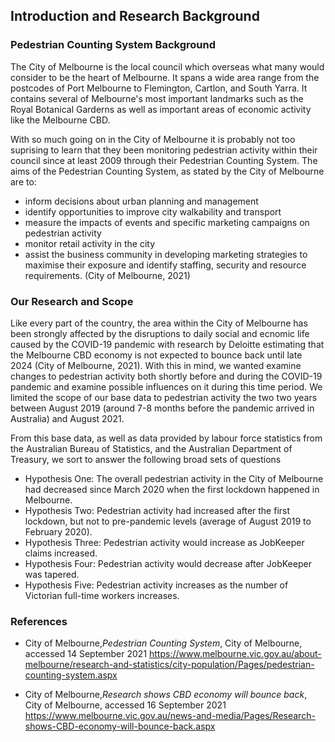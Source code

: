 
## Introduction and Research Background
### Pedestrian Counting System Background
The City of Melbourne is the local council which overseas what many would consider to be the heart of Melbourne. It spans a wide area range from the postcodes of Port Melbourne to Flemington, Cartlon, and South Yarra. It contains several of Melbourne's most important landmarks such as the Royal Botanical Garderns as well as important areas of economic activity like the Melbourne CBD.

With so much going on in the City of Melbourne it is probably not too suprising to learn that they been monitoring pedestrian activity within their council since at least 2009 through their Pedestrian Counting System. The aims of the Pedestrian Counting System, as stated by the City of Melbourne are to:
- inform decisions about urban planning and management
- identify opportunities to improve city walkability and transport
- measure the impacts of events and specific marketing campaigns on pedestrian activity
- monitor retail activity in the city
- assist the business community in developing marketing strategies to maximise their exposure and identify staffing, security and resource requirements.
(City of Melbourne, 2021)


### Our Research and Scope
Like every part of the country, the area within the City of Melbourne has been strongly affected by the disruptions to daily social and ecnomic life caused by the COVID-19 pandemic with research by Deloitte estimating that the Melbourne CBD economy is not expected to bounce back until late 2024 (City of Melbourne, 2021). With this in mind, we wanted examine changes to pedestrian activity both shortly before and during the COVID-19 pandemic and examine possible influences on it during this time period. We limited the scope of our base data to pedestrian activity the two two years between August 2019 (around 7-8 months before the pandemic arrived in Australia) and August 2021.

From this base data, as well as data provided by labour force statistics from the Australian Bureau of Statistics, and the Australian Department of Treasury, we sort to answer the following broad sets of questions

- Hypothesis One: The overall pedestrian activity in the City of Melbourne had decreased since March 2020 when the first lockdown happened in Melbourne.
- Hypothesis Two: Pedestrian activity had increased after the first lockdown, but not to pre-pandemic levels (average of August 2019 to February 2020).
- Hypothesis Three: Pedestrian activity would increase as JobKeeper claims increased.
- Hypothesis Four: Pedestrian activity would decrease after JobKeeper was tapered.
- Hypothesis Five: Pedestrian activity increases as the number of Victorian full-time workers increases.

### References

- City of Melbourne,*Pedestrian Counting System*, City of Melbourne, accessed 14 September 2021 <https://www.melbourne.vic.gov.au/about-melbourne/research-and-statistics/city-population/Pages/pedestrian-counting-system.aspx>

- City of Melbourne,*Research shows CBD economy will bounce back*, City of Melbourne, accessed 16 September 2021 <https://www.melbourne.vic.gov.au/news-and-media/Pages/Research-shows-CBD-economy-will-bounce-back.aspx>
